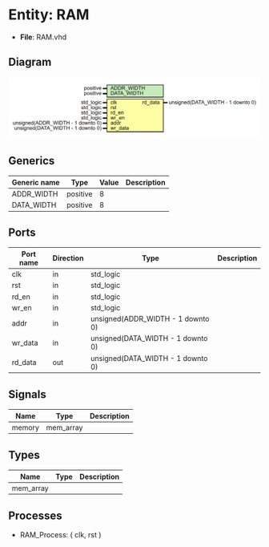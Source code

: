 # Entity: RAM 

- **File**: RAM.vhd
## Diagram

![image](RAM.png)
## Generics

| Generic name | Type     | Value | Description |
| ------------ | -------- | ----- | ----------- |
| ADDR_WIDTH   | positive | 8     |             |
| DATA_WIDTH   | positive | 8     |             |
## Ports

| Port name | Direction | Type                              | Description |
| --------- | --------- | --------------------------------- | ----------- |
| clk       | in        | std_logic                         |             |
| rst       | in        | std_logic                         |             |
| rd_en     | in        | std_logic                         |             |
| wr_en     | in        | std_logic                         |             |
| addr      | in        | unsigned(ADDR_WIDTH - 1 downto 0) |             |
| wr_data   | in        | unsigned(DATA_WIDTH - 1 downto 0) |             |
| rd_data   | out       | unsigned(DATA_WIDTH - 1 downto 0) |             |
## Signals

| Name   | Type      | Description |
| ------ | --------- | ----------- |
| memory | mem_array |             |
## Types

| Name      | Type | Description |
| --------- | ---- | ----------- |
| mem_array |      |             |
## Processes
- RAM_Process: ( clk, rst )
